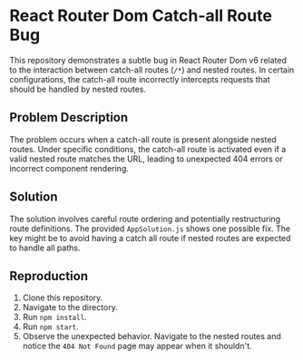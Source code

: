 # React Router Dom Catch-all Route Bug

This repository demonstrates a subtle bug in React Router Dom v6 related to the interaction between catch-all routes (`/*`) and nested routes.  In certain configurations, the catch-all route incorrectly intercepts requests that should be handled by nested routes.

## Problem Description

The problem occurs when a catch-all route is present alongside nested routes. Under specific conditions, the catch-all route is activated even if a valid nested route matches the URL, leading to unexpected 404 errors or incorrect component rendering.

## Solution

The solution involves careful route ordering and potentially restructuring route definitions. The provided `AppSolution.js` shows one possible fix.  The key might be to avoid having a catch all route if nested routes are expected to handle all paths. 

## Reproduction

1. Clone this repository.
2. Navigate to the directory.
3. Run `npm install`.
4. Run `npm start`.
5. Observe the unexpected behavior.  Navigate to the nested routes and notice the `404 Not Found` page may appear when it shouldn't.
